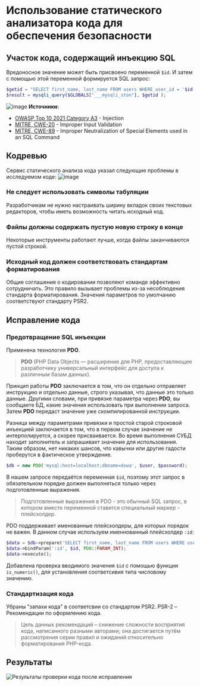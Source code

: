 # Использование статического анализатора кода для обеспечения безопасности
##  Участок кода, содержащий инъекцию SQL
Вредоносное значение может быть присвоено переменной `$id`. И затем с помощью этой переменной формируется SQL запрос:
```php
$getid = "SELECT first_name, last_name FROM users WHERE user_id = '$id';";
$result = mysqli_query($GLOBALS["___mysqli_ston"], $getid );
```
![image](https://user-images.githubusercontent.com/53438664/200193216-cf8858cf-97be-4a39-99bf-c77685f1ead9.png)
**Источники:**
- [OWASP Top 10 2021 Category A3](https://owasp.org/Top10/A03_2021-Injection/ "OWASP Top 10 2021 Category A3") - Injection
- [MITRE, CWE-20](https://cwe.mitre.org/data/definitions/20 "MITRE, CWE-20") - Improper Input Validation
- [MITRE, CWE-89](https://cwe.mitre.org/data/definitions/89 "MITRE, CWE-89") - Improper Neutralization of Special Elements used in an SQL Command

## Кодревью
Сервис статического анализа кода указал следующие проблемы в исследуемом коде:
![image](https://user-images.githubusercontent.com/53438664/200193274-b31845db-07d5-4057-9a2d-93889bdcf6ba.png)

### Не следует использовать символы табуляции
Разработчикам не нужно настраивать ширину вкладок своих текстовых редакторов, чтобы иметь возможность читать исходный код.
### Файлы должны содержать пустую новую строку в конце
Некоторые инструменты работают лучше, когда файлы заканчиваются пустой строкой.
### Исходный код должен соответствовать стандартам форматирования
Общие соглашения о кодировании позволяют команде эффективно сотрудничать. Это правило вызывает проблемы из-за несоблюдения стандарта форматирования. Значения параметров по умолчанию соответствуют стандарту PSR2.


## Исправление кода
### Предотвращение SQL инъекции
Применена технология **PDO**.
> **PDO** (PHP Data Objects — расширение для PHP, предоставляющее разработчику универсальный интерфейс для доступа к различным базам данных).

Принцип работы **PDO** заключается в том, что он отдельно отправляет инструкцию и отдельно данные, строго указывая, что данные это только данные. Другими словами, при привязке параметра через **PDO**, вы сообщаете БД, какие значения использовать при выполнении запроса. Затем **PDO** передаст значение уже скомпилированной инструкции.

Разница между параметрами привязки и простой старой строковой инъекцией заключается в том, что в первом случае значение не интерполируется, а скорее присваивается. Во время выполнения СУБД находит заполнитель и запрашивает значение для использования. Таким образом, нет никаких шансов, что кавычки или другие гадости проберутся в фактическое утверждение.
```php
$db = new PDO('mysql:host=localhost;dbname=dvwa', $user, $password);
```

В нашем запросе передаётся переменная `$id`, поэтому этот запрос в обязательном порядке должен выполняться только через подготовленные выражения.
> Подготовленные выражения в PDO - это обычный SQL запрос, в котором вместо переменной ставится специальный маркер - плейсхолдер.

PDO поддерживает именованные плейсхолдеры, для которых порядок не важен.
В данном случае используем именнованный плейсхолдер `:id`:
```php
$data = $db->prepare('SELECT first_name, last_name FROM users WHERE user_id = (:id) LIMIT 1;');
$data->bindParam(':id', $id, PDO::PARAM_INT);
$data->execute();
```
Добавлена проверка вводимого значения `$id` с помощью функции `is_numeric()`, для установления соответсивия типа числовому значению.
### Стандартизация кода
Убраны "запахи кода" в соответсвии со стандартом PSR2. PSR-2 – Рекомендации по оформлению кода.
> Цель данных рекомендаций – снижение сложности восприятия кода, написанного разными авторами; она достигается путём рассмотрения серии правил и ожиданий относительно форматирования PHP-кода.

## Результаты
![Результаты проверки кода после исправления](https://user-images.githubusercontent.com/53438664/200193379-ddd3e374-3239-47e5-b33f-181d0f8718c7.png "Результаты проверки кода после исправления")
